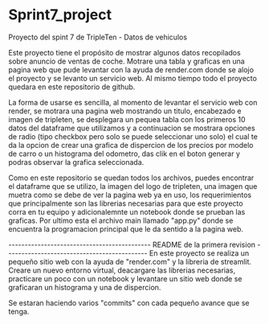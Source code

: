 # Sprint7_project
Proyecto del spint 7 de TripleTen - Datos de vehiculos 

Este proyecto tiene el propósito de mostrar algunos datos recopilados sobre anuncio de ventas de coche. 
Motrare una tabla y graficas en una pagina web que pude levantar con la ayuda de render.com donde se alojo el proyecto y se levanto un servicio web. Al mismo tiempo todo el proyecto quedara en este repositorio de github.

La forma de usarse es sencilla, al momento de levantar el servicio web con render, se motrara una pagina web mostrando un titulo, encabezado e imagen de tripleten, se desplegara un pequea tabla con los primeros 10 datos del dataframe que utilizamos y a continuacion se mostrara opciones de radio (tipo checkbox pero solo se puede seleccionar uno solo) el cual te da la opcion de crear una grafica de dispercion de los precios por modelo de carro o un histograma del odometro, das clik en el boton generar y podras observar la grafica seleccionada.

Como en este repositorio se quedan todos los archivos, puedes encontrar el dataframe que se utilizo, la imagen del logo de tripleten, una imagen que muetra como se debe de ver la pagina web ya en uso, los requerimientos que principalmente son las librerias necesarias para que este proyecto corra en tu equipo y adicionalemnte un notebook donde se prueban las graficas. Por ultimo esta el archivo main llamado "app.py" donde se encuentra la programacion principal que le da sentido a la pagina web.

-------------------------------------------- README de la primera revision --------------------------------------------
En este proyecto se realiza un pequeño sitio web con la ayuda de "render.com" y la libreria de streamlit.
Creare un nuevo entorno virtual, deacargare las librerias necesarias, practicare un poco con un notebook y levantare un sitio web donde se graficaran un histograma y una de dispercion.

Se estaran haciendo varios "commits" con cada pequeño avance que se tenga.
